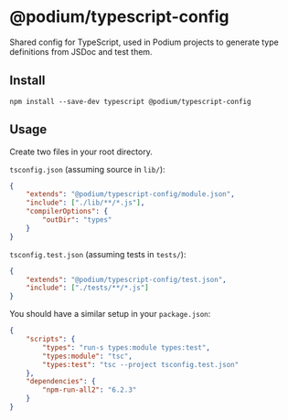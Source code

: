 # @podium/typescript-config

Shared config for TypeScript, used in Podium projects to generate type definitions from JSDoc and test them.

## Install

```
npm install --save-dev typescript @podium/typescript-config
```

## Usage

Create two files in your root directory.

`tsconfig.json` (assuming source in `lib/`):

```json
{
    "extends": "@podium/typescript-config/module.json",
    "include": ["./lib/**/*.js"],
    "compilerOptions": {
        "outDir": "types"
    }
}
```

`tsconfig.test.json` (assuming tests in `tests/`):

```json
{
    "extends": "@podium/typescript-config/test.json",
    "include": ["./tests/**/*.js"]
}
```

You should have a similar setup in your `package.json`:

```json
{
    "scripts": {
        "types": "run-s types:module types:test",
        "types:module": "tsc",
        "types:test": "tsc --project tsconfig.test.json"
    },
    "dependencies": {
        "npm-run-all2": "6.2.3"
    }
}
```
